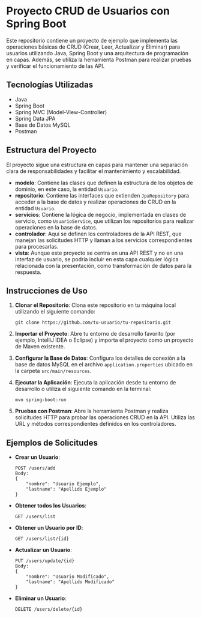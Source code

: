# Proyecto CRUD de Usuarios con Spring Boot

Este repositorio contiene un proyecto de ejemplo que implementa las operaciones básicas de CRUD (Crear, Leer, Actualizar y Eliminar) para usuarios utilizando Java, Spring Boot y una arquitectura de programación en capas. Además, se utiliza la herramienta Postman para realizar pruebas y verificar el funcionamiento de las API.

## Tecnologías Utilizadas

- Java
- Spring Boot
- Spring MVC (Model-View-Controller)
- Spring Data JPA
- Base de Datos MySQL
- Postman

## Estructura del Proyecto

El proyecto sigue una estructura en capas para mantener una separación clara de responsabilidades y facilitar el mantenimiento y escalabilidad.

- **modelo**: Contiene las clases que definen la estructura de los objetos de dominio, en este caso, la entidad `Usuario`.
- **repositorio**: Contiene las interfaces que extienden `JpaRepository` para acceder a la base de datos y realizar operaciones de CRUD en la entidad `Usuario`.
- **servicios**: Contiene la lógica de negocio, implementada en clases de servicio, como `UsuarioService`, que utilizan los repositorios para realizar operaciones en la base de datos.
- **controlador**: Aquí se definen los controladores de la API REST, que manejan las solicitudes HTTP y llaman a los servicios correspondientes para procesarlas.
- **vista**: Aunque este proyecto se centra en una API REST y no en una interfaz de usuario, se podría incluir en esta capa cualquier lógica relacionada con la presentación, como transformación de datos para la respuesta.

## Instrucciones de Uso

1. **Clonar el Repositorio**: Clona este repositorio en tu máquina local utilizando el siguiente comando:

   ```
   git clone https://github.com/tu-usuario/tu-repositorio.git
   ```

2. **Importar el Proyecto**: Abre tu entorno de desarrollo favorito (por ejemplo, IntelliJ IDEA o Eclipse) y importa el proyecto como un proyecto de Maven existente.

3. **Configurar la Base de Datos**: Configura los detalles de conexión a la base de datos MySQL en el archivo `application.properties` ubicado en la carpeta `src/main/resources`.

4. **Ejecutar la Aplicación**: Ejecuta la aplicación desde tu entorno de desarrollo o utiliza el siguiente comando en la terminal:

   ```
   mvn spring-boot:run
   ```

5. **Pruebas con Postman**: Abre la herramienta Postman y realiza solicitudes HTTP para probar las operaciones CRUD en la API. Utiliza las URL y métodos correspondientes definidos en los controladores.

## Ejemplos de Solicitudes

- **Crear un Usuario**:

  ```
  POST /users/add
  Body:
  {
      "nombre": "Usuario Ejemplo",
      "lastname": "Apellido Ejemplo"
  }
  ```

- **Obtener todos los Usuarios**:

  ```
  GET /users/list
  ```

- **Obtener un Usuario por ID**:

  ```
  GET /users/list/{id}
  ```

- **Actualizar un Usuario**:

  ```
  PUT /users/update/{id}
  Body:
  {
      "nombre": "Usuario Modificado",
      "lastname": "Apellido Modificado"
  }
  ```

- **Eliminar un Usuario**:

  ```
  DELETE /users/delete/{id}
  ```
